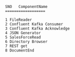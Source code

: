       SNO	ComponentName
      ==================

      1	FileReader
      2	Confluent Kafka Consumer
      3	Confluent Kafka Acknowledge
      4	JSON Generator
      5	SalesForceRead
      6	Directory Browser
      7	REST get
      8	DocumentEnd
